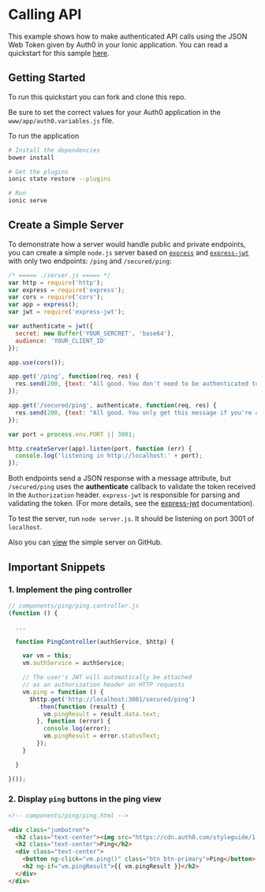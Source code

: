 # Calling API

This example shows how to make authenticated API calls using the JSON Web Token given by Auth0 in your Ionic application.
You can read a quickstart for this sample [here](https://auth0.com/docs/quickstart/spa/angularjs/08-calling-apis). 

## Getting Started

To run this quickstart you can fork and clone this repo.

Be sure to set the correct values for your Auth0 application in the `www/app/auth0.variables.js` file.

To run the application

```bash
# Install the dependencies
bower install

# Get the plugins
ionic state restore --plugins

# Run
ionic serve
```


## Create a Simple Server

To demonstrate how a server would handle public and private endpoints, you can create a simple `node.js` server based on [`express`](https://expressjs.com/) and [`express-jwt`](https://github.com/auth0/express-jwt) with only two endpoints: `/ping` and `/secured/ping`:

```javascript
/* ===== ./server.js ===== */
var http = require('http');
var express = require('express');
var cors = require('cors');
var app = express();
var jwt = require('express-jwt');

var authenticate = jwt({
  secret: new Buffer('YOUR_SERCRET', 'base64'),
  audience: 'YOUR_CLIENT_ID'
});

app.use(cors());

app.get('/ping', function(req, res) {
  res.send(200, {text: "All good. You don't need to be authenticated to call this"});
});

app.get('/secured/ping', authenticate, function(req, res) {
  res.send(200, {text: "All good. You only get this message if you're authenticated"});
});

var port = process.env.PORT || 3001;

http.createServer(app).listen(port, function (err) {
  console.log('listening in http://localhost:' + port);
});
```

Both endpoints send a JSON response with a message attribute, but `/secured/ping` uses the __authenticate__ callback to validate the token received in the `Authorization` header. `express-jwt` is responsible for parsing and validating the token. (For more details, see the [express-jwt](https://github.com/auth0/express-jwt) documentation). 

To test the server, run `node server.js`. It should be listening on port 3001 of `localhost`.

Also you can [view](https://github.com/auth0-samples/auth0-angularjs-sample/tree/master/Server) the simple server on GitHub.


## Important Snippets

### 1. Implement the ping controller

```js
// components/ping/ping.controller.js
(function () {

  ...

  function PingController(authService, $http) {

    var vm = this;
    vm.authService = authService;

    // The user's JWT will automatically be attached
    // as an authorization header on HTTP requests
    vm.ping = function () {
      $http.get('http://localhost:3001/secured/ping')
        .then(function (result) {
          vm.pingResult = result.data.text;
        }, function (error) {
          console.log(error);
          vm.pingResult = error.statusText;
        });
    }

  }

}());
```

### 2. Display `ping` buttons in the ping view 

```html
<!-- components/ping/ping.html -->

<div class="jumbotron">
  <h2 class="text-center"><img src="https://cdn.auth0.com/styleguide/1.0.0/img/badge.svg"></h2>
  <h2 class="text-center">Ping</h2>
  <div class="text-center">
    <button ng-click="vm.ping()" class="btn btn-primary">Ping</button>
    <h2 ng-if="vm.pingResult">{{ vm.pingResult }}</h2>
  </div>
</div>
```